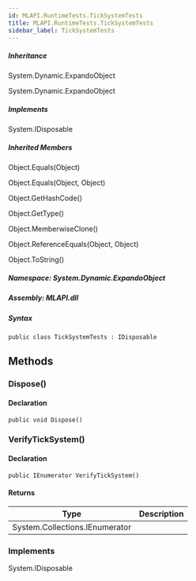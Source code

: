 ```yaml
---  
id: MLAPI.RuntimeTests.TickSystemTests  
title: MLAPI.RuntimeTests.TickSystemTests
sidebar_label: TickSystemTests
---
```


<div class="markdown level0 summary">

</div>

<div class="markdown level0 conceptual">

</div>

<div class="inheritance">

##### Inheritance

<div class="level0">

System.Dynamic.ExpandoObject

</div>

<div class="level1">

System.Dynamic.ExpandoObject

</div>

</div>

<div classs="implements">

##### Implements

<div>

System.IDisposable

</div>

</div>

<div class="inheritedMembers">

##### Inherited Members

<div>

Object.Equals(Object)

</div>

<div>

Object.Equals(Object, Object)

</div>

<div>

Object.GetHashCode()

</div>

<div>

Object.GetType()

</div>

<div>

Object.MemberwiseClone()

</div>

<div>

Object.ReferenceEquals(Object, Object)

</div>

<div>

Object.ToString()

</div>

</div>

##### **Namespace**: System.Dynamic.ExpandoObject

##### **Assembly**: MLAPI.dll

##### Syntax

    public class TickSystemTests : IDisposable

## Methods 

### Dispose()

<div class="markdown level1 summary">

</div>

<div class="markdown level1 conceptual">

</div>

#### Declaration

    public void Dispose()

### VerifyTickSystem()

<div class="markdown level1 summary">

</div>

<div class="markdown level1 conceptual">

</div>

#### Declaration

    public IEnumerator VerifyTickSystem()

#### Returns

| Type                           | Description |
|--------------------------------|-------------|
| System.Collections.IEnumerator |             |

### Implements

<div>

System.IDisposable

</div>
